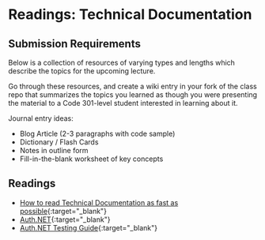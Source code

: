 # Readings: Technical Documentation

## Submission Requirements
Below is a collection of resources of varying types and lengths which describe the topics for the upcoming lecture.  

Go through these resources, and create a wiki entry in your fork of the class repo that summarizes the topics you learned as though you were presenting the material to a Code 301-level student interested in learning about it.

Journal entry ideas:
* Blog Article (2-3 paragraphs with code sample)
* Dictionary / Flash Cards
* Notes in outline form
* Fill-in-the-blank worksheet of key concepts

## Readings
- [How to read Technical Documentation as fast as possible](https://www.linkedin.com/pulse/20140730081025-316694350-how-to-read-technical-docs-in-the-minimum-time-possible/){:target="_blank"} 
- [Auth.NET](https://developer.authorize.net/){:target="_blank"} 
- [Auth.NET Testing Guide](https://developer.authorize.net/hello_world/testing_guide/){:target="_blank"}